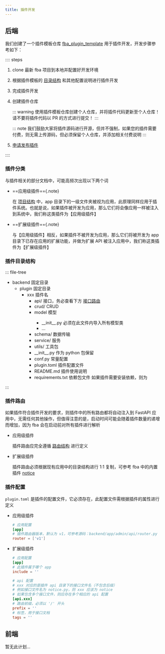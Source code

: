 ```yaml
---
title: 插件开发
---
```


## 后端

我们创建了一个插件模板仓库 [fba_plugin_template](https://github.com/fastapi-practices/fba_plugin_template)
用于插件开发，开发步骤参考如下：

:::: steps

1. clone 最新 fba 项目到本地并配置好开发环境
2. 根据插件模板的 [目录结构](#插件目录结构) 和其他配置说明进行插件开发
3. 完成插件开发
4. 创建插件仓库

   ::: warning
   使用插件模板仓库创建个人仓库，并将插件代码更新至个人仓库！请不要将插件代码以 PR 的方式进行提交！
   :::

   ::: note
   我们鼓励大家将插件源码进行开源，但并不强制，如果您的插件需要付费，则无需上传源码，但必须保留个人仓库，并添加相关付费说明
   :::

5. [申请发布插件](publish.md)

::::

### 插件分类

与插件相关的部分文档中，可能高频次出现以下两个词

- ==应用级插件=={.note}

  在 [项目结构](../guide/summary/intro.md#项目结构) 中，app
  目录下的一级文件夹被视为应用，此原理同样应用于插件系统。也就是说，如果插件被开发为应用，那么它们将会像应用一样被注入到系统中，我们称这类插件为【应用级插件】

- ==扩展级插件=={.note}

  与【应用级插件】相反，如果插件不被开发为应用，那么它们将被开发为 app 目录下已存在应用的扩展功能，并做为扩展 API
  被注入应用中，我们称这类插件为【扩展级插件】

### 插件目录结构

::: file-tree

- backend 固定目录
    - plugin 固定目录
        - xxx 插件名
            - api/ 接口，务必查看下方 [接口路由](#插件路由)
            - crud/ CRUD <Badge type="warning" text="非必须" />
            - model 模型 <Badge type="warning" text="非必须" />
                - \_\_init__.py 必须在此文件内导入所有模型类
                - …
            - schema/ 数据传输 <Badge type="warning" text="非必须" />
            - service/ 服务 <Badge type="warning" text="非必须" />
            - utils/ 工具包 <Badge type="warning" text="非必须" />
            - \_\_init__.py 作为 python 包保留 <Badge type="danger" text="必须" />
            - conf.py 常量配置 <Badge type="warning" text="非必须" />
            - plugin.toml 插件配置文件 <Badge type="danger" text="必须" />
            - README.md 插件使用说明 <Badge type="danger" text="必须" />
            - requirements.txt 依赖包文件 <Badge type="warning" text="非必须" />
              如果插件需要安装依赖，则为 <Badge type="danger" text="必须" />

:::

### 插件路由

如果插件符合插件开发的要求，则插件中的所有路由都将自动注入到 FastAPI 应用中，无需任何其他操作，但值得注意的是，启动时间可能会随着插件数量的递增而增加，因为
fba 会在启动前对所有插件进行解析

- 应用级插件

  插件路由应完全遵循 [路由结构](../guide/reference/router.md#路由结构) 进行定义

- 扩展级插件

  插件路由必须根据现有应用中的目录结构进行 1:1 复制，可参考 fba
  中的内置插件 [notice](https://github.com/fastapi-practices/fastapi_best_architecture/tree/master/backend/plugin/notice/api)

### 插件配置

`plugin.toml` 是插件的配置文件，它必须存在，此配置文件需根据插件的属性进行定义

- 应用级插件

    ```toml
    # 应用配置
    [app]
    # 插件路由器版本，默认为 v1，可参考源码：backend/app/admin/api/router.py
    router = ['v1']
    ```

- 扩展级插件

    ```toml
    # 应用配置 
    [app]
    # 此插件属于哪个 app
    include = ''
    
    # api 配置
    # xxx 对应的是插件 api 目录下的接口文件名（不包含后缀）
    # 例如接口文件名为 notice.py，则 xxx 应该为 notice
    # 如果包含多个接口文件，则应存在多个相应的 api 配置
    [api.xxx]
    # 路由前缀，必须以 '/' 开头
    prefix = ''
    # 标签，用于接口文档
    tags = ''
    ```

## 前端

暂无此计划...
